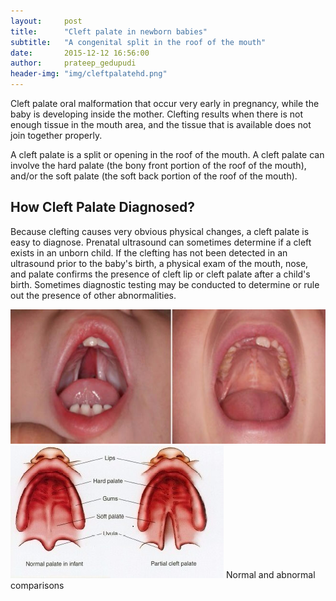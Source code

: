 ```yaml
---
layout:     post
title:      "Cleft palate in newborn babies"
subtitle:   "A congenital split in the roof of the mouth"
date:       2015-12-12 16:56:00
author:     prateep_gedupudi
header-img: "img/cleftpalatehd.png"
---
```

<p>
	Cleft palate oral malformation that occur very early in pregnancy, while the baby is developing inside the mother. Clefting results when there is not enough tissue in the mouth area, and the tissue that is available does not join together properly.
</p>
<p>
	A cleft palate is a split or opening in the roof of the mouth. A cleft palate can involve the hard palate (the bony front portion of the roof of the mouth), and/or the soft palate (the soft back portion of the roof of the mouth).
</p>
<h2 class="section-heading">How Cleft Palate Diagnosed?</h2>
<p>
	Because clefting causes very obvious physical changes, a cleft palate is easy to diagnose. Prenatal ultrasound can sometimes determine if a cleft exists in an unborn child. If the clefting has not been detected in an ultrasound prior to the baby's birth, a physical exam of the mouth, nose, and palate confirms the presence of cleft lip or cleft palate after a child's birth. Sometimes diagnostic testing may be conducted to determine or rule out the presence of other abnormalities.
</p>
<img class="img-responsive center-block" src="/img/cleftpalate1.jpg" alt="">
<img class="img-responsive center-block" src="/img/cleftpalate2.jpg" alt="">
<span class="caption text-muted">Normal and abnormal comparisons</span>
